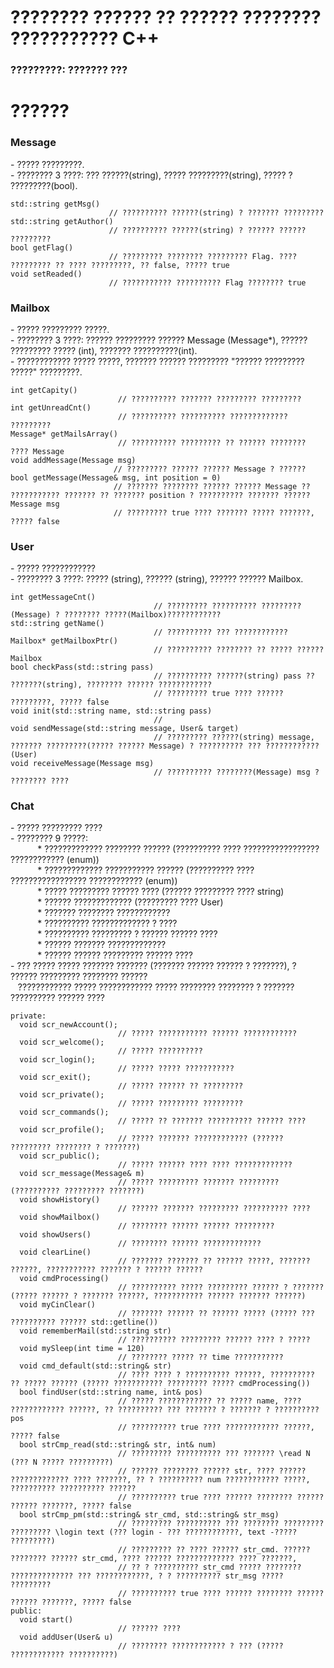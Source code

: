 <h1>???????? ?????? ?? ?????? ???????? ??????????? C++</h1>
<h3>?????????: ??????? ???</h3>

<h1>??????</h1>

<h3>Message</h3>
- ????? ?????????. <br />
- ???????? 3 ????: ??? ??????(string), ????? ?????????(string), ????? ? ?????????(bool).<br />

	std::string getMsg()  
                          // ?????????? ??????(string) ? ??????? ?????????
	std::string getAuthor()
                          // ?????????? ??????(string) ? ?????? ?????? ?????????
	bool getFlag()
                          // ????????? ???????? ????????? Flag. ???? ????????? ?? ???? ?????????, ?? false, ????? true
	void setReaded()
                          // ??????????? ?????????? Flag ???????? true
                          
<h3>Mailbox</h3>
- ????? ????????? ?????.<br />
- ???????? 3 ????: ?????? ????????? ?????? Message (Message*), ?????? ????????? ????? (int), ??????? ??????????(int).<br />
- ???????????? ????? ?????, ??????? ?????? ????????? "?????? ????????? ?????" ?????????.<br />

	int getCapity()        
                            // ?????????? ??????? ????????? ?????????
	int getUnreadCnt()
                            // ?????????? ?????????? ????????????? ?????????
	Message* getMailsArray()
                            // ?????????? ????????? ?? ?????? ???????? ???? Message
	void addMessage(Message msg)
                           // ????????? ?????? ?????? Message ? ??????
	bool getMessage(Message& msg, int position = 0)
                           // ??????? ???????? ?????? ?????? Message ?? ??????????? ??????? ?? ??????? position ? ?????????? ??????? ?????? Message msg
                           // ????????? true ???? ??????? ????? ???????, ????? false

<h3>User</h3>
- ????? ????????????<br />
- ???????? 3 ????: ????? (string), ?????? (string), ?????? ?????? Mailbox. <br />

	int getMessageCnt()
                                    // ????????? ?????????? ?????????(Message) ? ???????? ?????(Mailbox)????????????
	std::string getName()
                                    // ?????????? ??? ????????????
	Mailbox* getMailboxPtr()
                                    // ?????????? ???????? ?? ????? ?????? Mailbox
	bool checkPass(std::string pass)
                                    // ?????????? ??????(string) pass ?? ???????(string), ???????? ?????? ????????????
                                    // ????????? true ???? ?????? ?????????, ????? false
	void init(std::string name, std::string pass)
                                    //
	void sendMessage(std::string message, User& target)
                                    // ????????? ??????(string) message, ??????? ?????????(????? ?????? Message) ? ?????????? ??? ????????????(User)
	void receiveMessage(Message msg)
                                    // ?????????? ????????(Message) msg ? ???????? ????

<h3>Chat</h3>
- ????? ????????? ???? <br />
- ???????? 9 ?????:  <br />
 &nbsp;&nbsp;&nbsp;&nbsp;&nbsp;&nbsp;&nbsp;&nbsp;&nbsp;&nbsp;&nbsp;* ????????????? ???????? ?????? (?????????? ???? ????????????????? ???????????? (enum)) <br />
 &nbsp;&nbsp;&nbsp;&nbsp;&nbsp;&nbsp;&nbsp;&nbsp;&nbsp;&nbsp;&nbsp;* ????????????? ??????????? ?????? (?????????? ???? ????????????????? ???????????? (enum)) <br />
 &nbsp;&nbsp;&nbsp;&nbsp;&nbsp;&nbsp;&nbsp;&nbsp;&nbsp;&nbsp;&nbsp;* ????? ????????? ?????? ???? (?????? ????????? ???? string)<br />
 &nbsp;&nbsp;&nbsp;&nbsp;&nbsp;&nbsp;&nbsp;&nbsp;&nbsp;&nbsp;&nbsp;* ?????? ????????????? (????????? ???? User)<br />
 &nbsp;&nbsp;&nbsp;&nbsp;&nbsp;&nbsp;&nbsp;&nbsp;&nbsp;&nbsp;&nbsp;* ??????? ???????? ????????????<br />
 &nbsp;&nbsp;&nbsp;&nbsp;&nbsp;&nbsp;&nbsp;&nbsp;&nbsp;&nbsp;&nbsp;* ?????????? ????????????? ? ????<br />
 &nbsp;&nbsp;&nbsp;&nbsp;&nbsp;&nbsp;&nbsp;&nbsp;&nbsp;&nbsp;&nbsp;* ?????????? ????????? ? ?????? ?????? ????<br />
 &nbsp;&nbsp;&nbsp;&nbsp;&nbsp;&nbsp;&nbsp;&nbsp;&nbsp;&nbsp;&nbsp;* ?????? ??????? ?????????????<br />
 &nbsp;&nbsp;&nbsp;&nbsp;&nbsp;&nbsp;&nbsp;&nbsp;&nbsp;&nbsp;&nbsp;* ?????? ?????? ????????? ?????? ????<br />
- ??? ????? ????? ??????? ??????? (??????? ?????? ?????? ? ???????), ? ?????? ????????? ???????? ??????<br />
&nbsp;&nbsp;&nbsp;???????????? ????? ???????????? ????? ???????? ???????? ? ??????? ?????????? ?????? ????<br />

	private:
	  void scr_newAccount();
                            // ????? ??????????? ?????? ????????????
	  void scr_welcome();
                            // ????? ??????????
	  void scr_login();
                            // ????? ????? ???????????
	  void scr_exit();
                            // ????? ?????? ?? ?????????
	  void scr_private();
                            // ????? ????????? ?????????
	  void scr_commands();
                            // ????? ?? ??????? ?????????? ?????? ????
	  void scr_profile();
                            // ????? ??????? ???????????? (?????? ????????? ???????? ? ???????)
	  void scr_public();
                            // ????? ?????? ???? ???? ?????????????
	  void scr_message(Message& m)
                            // ????? ????????? ??????? ????????? (?????????? ????????? ???????)
	  void showHistory()
                            // ?????? ??????? ????????? ?????????? ????
	  void showMailbox()
                            // ???????? ?????? ?????? ?????????
	  void showUsers()
                            // ???????? ?????? ?????????????
	  void clearLine()
                            // ??????? ??????? ?? ?????? ?????, ??????? ??????, ??????????? ??????? ? ?????? ??????
	  void cmdProcessing()
                            // ?????????? ????? ????????? ?????? ? ??????? (????? ?????? ? ??????? ??????, ??????????? ?????? ??????? ??????)
	  void myCinClear()
                            // ??????? ?????? ?? ?????? ????? (????? ??? ?????????? ?????? std::getline())
	  void rememberMail(std::string str)
                            // ?????????? ????????? ?????? ???? ? ?????
	  void mySleep(int time = 120)
                            // ???????? ????? ?? time ???????????
	  void cmd_default(std::string& str)
                            // ???? ???? ? ?????????? ??????, ?????????? ?? ????? ?????? (????? ??????????? ????????? ????? cmdProcessing()) 
	  bool findUser(std::string name, int& pos)
                            // ????? ???????????? ?? ????? name, ???? ???????????? ??????, ?? ?????????? ??? ??????? ? ??????? ? ?????????? pos
                            // ?????????? true ???? ???????????? ??????, ????? false
	  bool strCmp_read(std::string& str, int& num)
                            // ????????? ?????????? ??? ??????? \read N (??? N ????? ?????????)
                            // ?????? ???????? ?????? str, ???? ?????? ????????????? ???? ???????, ?? ? ?????????? num ???????????? ?????, ?????????? ?????????? ??????
                            // ?????????? true ???? ?????? ???????? ?????? ?????? ???????, ????? false
	  bool strCmp_pm(std::string& str_cmd, std::string& str_msg)
                            // ????????? ?????????? ??? ???????? ????????? ????????? \login text (??? login - ??? ????????????, text -????? ?????????)
                            // ????????? ?? ???? ?????? str_cmd. ?????? ???????? ?????? str_cmd, ???? ?????? ????????????? ???? ???????,
                            // ?? ? ?????????? str_cmd ????? ???????? ?????????????? ??? ????????????, ? ? ?????????? str_msg ????? ?????????
                            // ?????????? true ???? ?????? ???????? ?????? ?????? ???????, ????? false
	public:
	  void start()
                            // ?????? ????
	  void addUser(User& u)
                            // ???????? ???????????? ? ??? (????? ???????????? ??????????)



                           